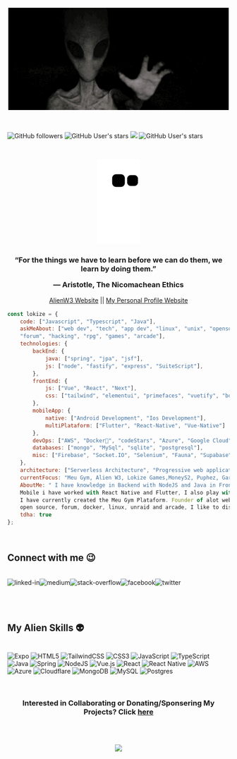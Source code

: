 <p align="center"> <img src="https://github.com/lokize/lokize/blob/main/lokize.gif"/> </p><br>   
    
<p align="center">
    
![GitHub followers](https://img.shields.io/github/followers/lokize?style=social)  ![GitHub User's stars](https://img.shields.io/github/stars/lokize?style=social) ![](https://visitor-badge.glitch.me/badge?page_id=lokize.lokize)  ![GitHub User's stars](https://img.shields.io/website?color=purple&down_color=red&down_message=offline&label=Alien%20W3&up_color=purple&up_message=online&url=https%3A%2F%2Falienw3.web.app)
    
</p><br>

<p align="center"><img src="https://raw.githubusercontent.com/preethamb97/preethamb97/608624b1917bf87669402127161c92ac914269b0/github-contribution-grid-snake.svg"/></p>

<h3 align="center">“For the things we have to learn before we can do them, we learn by doing them.”

― Aristotle, The Nicomachean Ethics</h3>

<p align="center"><a href="http://alienw3.com">AlienW3 Website</a> || <a href="https://marcospreviato.com">My Personal Profile Website</a></p>

```javascript
const lokize = { 
    code: ["Javascript", "Typescript", "Java"],
    askMeAbout: ["web dev", "tech", "app dev", "linux", "unix", "opensource", "virtualization",
    "forum", "hacking", "rpg", "games", "arcade"],
    technologies: {
        backEnd: {
            java: ["spring", "jpa", "jsf"],
            js: ["node", "fastify", "express", "SuiteScript"],
        },
        frontEnd: {
            js: ["Vue", "React", "Next"],
            css: ["tailwind", "elementui", "primefaces", "vuetify", "bootstrap"]
        },
        mobileApp: {
            native: ["Android Development", "Ios Development"],
            multiPlataform: ["Flutter", "React-Native", "Vue-Native"]
        },
        devOps: ["AWS", "Docker🐳", "codeStars", "Azure", "Google Cloud", "Nginx"],
        databases: ["mongo", "MySql", "sqlite", "postgresql"],
        misc: ["Firebase", "Socket.IO", "Selenium", "Fauna", "Supabase"]
    },
    architecture: ["Serverless Architecture", "Progressive web applications", "Single page applications"],
    currentFocus: "Meu Gym, Alien W3, Lokize Games,MoneyS2, Puphez, GaryCast, LilyVanile",
    AboutMe: " I have knowledge in Backend with NodeJS and Java in Frontend with VueJS and ReactJS in
    Mobile i have worked with React Native and Flutter, I also play with Graphic Designer and Content Creator,
    I have currently created the Meu Gym Plataform. Founder of alot websites, lover of technology, code,
    open source, forum, docker, linux, unraid and arcade, I like to discover and learn new things...",
    tdha: true
};
```
<br>

## Connect with me :wink: <br>
<br>
<a href="https://www.linkedin.com/in/marcos-previato-72884b169/"><img align="left" alt="linked-in" src="https://img.shields.io/badge/linkedin-%230077B5.svg?&style=for-the-badge&logo=linkedin&logoColor=white" /></a>
<a href="http://www.medium.com/lokize"><img align="left" alt="medium" src="https://img.shields.io/badge/medium-%2312100E.svg?&style=for-the-badge&logo=medium&logoColor=white" /></a>
<a href="http://www.medium.com/lokize"><img align="left" alt="stack-overflow" src="https://img.shields.io/badge/stack%20overflow-FE7A16?logo=stack-overflow&logoColor=white&style=for-the-badge" /></a>
<a href="https://www.facebook.com/marcospfpreviato"><img align="left" alt="facebook" src="https://img.shields.io/badge/facebook-%231877F2.svg?&style=for-the-badge&logo=facebook&logoColor=white" /></a>
<a href="http://www.medium.com/lokize"><img align="left" alt="twitter" src="https://img.shields.io/badge/twitter-%231DA1F2.svg?&style=for-the-badge&logo=twitter&logoColor=white" /></a><br><br><br>

<br>

## My Alien Skills :alien: <br>

<br>![Expo](https://img.shields.io/badge/expo-1C1E24?style=for-the-badge&logo=expo&logoColor=#D04A37)
![HTML5](https://img.shields.io/badge/html5-%23E34F26.svg?style=for-the-badge&logo=html5&logoColor=white)
![TailwindCSS](https://img.shields.io/badge/tailwindcss-%2338B2AC.svg?style=for-the-badge&logo=tailwind-css&logoColor=white)
![CSS3](https://img.shields.io/badge/css3-%231572B6.svg?style=for-the-badge&logo=css3&logoColor=white)
![JavaScript](https://img.shields.io/badge/javascript-%23323330.svg?style=for-the-badge&logo=javascript&logoColor=%23F7DF1E)
![TypeScript](https://img.shields.io/badge/typescript-%23007ACC.svg?style=for-the-badge&logo=typescript&logoColor=white)
![Java](https://img.shields.io/badge/java-%23ED8B00.svg?style=for-the-badge&logo=java&logoColor=white)
![Spring](https://img.shields.io/badge/spring-%236DB33F.svg?style=for-the-badge&logo=spring&logoColor=white)
![NodeJS](https://img.shields.io/badge/node.js-6DA55F?style=for-the-badge&logo=node.js&logoColor=white)
![Vue.js](https://img.shields.io/badge/vuejs-%2335495e.svg?style=for-the-badge&logo=vuedotjs&logoColor=%234FC08D)
![React](https://img.shields.io/badge/react-%2320232a.svg?style=for-the-badge&logo=react&logoColor=%2361DAFB)
![React Native](https://img.shields.io/badge/react_native-%2320232a.svg?style=for-the-badge&logo=react&logoColor=%2361DAFB)
![AWS](https://img.shields.io/badge/AWS-%23FF9900.svg?style=for-the-badge&logo=amazon-aws&logoColor=white)
![Azure](https://img.shields.io/badge/azure-%230072C6.svg?style=for-the-badge&logo=azure-devops&logoColor=white)
![Cloudflare](https://img.shields.io/badge/Cloudflare-F38020?style=for-the-badge&logo=Cloudflare&logoColor=white)
![MongoDB](https://img.shields.io/badge/MongoDB-%234ea94b.svg?style=for-the-badge&logo=mongodb&logoColor=white)
![MySQL](https://img.shields.io/badge/mysql-%2300f.svg?style=for-the-badge&logo=mysql&logoColor=white)
![Postgres](https://img.shields.io/badge/postgres-%23316192.svg?style=for-the-badge&logo=postgresql&logoColor=white)

<br>

<h3 align="center"> Interested in Collaborating or Donating/Sponsering My Projects? Click <a href="https://lokize.com/projects">here</a> </h3><br/><br>

<p align="center"> <img src="https://github-readme-stats.vercel.app/api?username=lokize&show_icons=true&theme=synthwave"/> </p>

